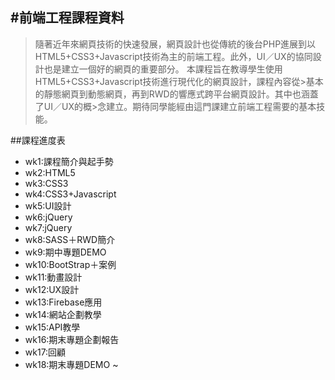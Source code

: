 #前端工程課程資料
----
>隨著近年來網頁技術的快速發展，網頁設計也從傳統的後台PHP進展到以HTML5+CSS3+Javascript技術為主的前端工程。此外，UI／UX的協同設計也是建立一個好的網頁的重要部分。
>本課程旨在教導學生使用HTML5+CSS3+Javascript技術進行現代化的網頁設計，課程內容從>基本的靜態網頁到動態網頁，再到RWD的響應式跨平台網頁設計。其中也涵蓋了UI／UX的概>念建立。期待同學能經由這門課建立前端工程需要的基本技能。

##課程進度表
- wk1:課程簡介與起手勢
- wk2:HTML5
- wk3:CSS3
- wk4:CSS3+Javascript
- wk5:UI設計
- wk6:jQuery
- wk7:jQuery
- wk8:SASS＋RWD簡介
- wk9:期中專題DEMO
- wk10:BootStrap＋案例
- wk11:動畫設計
- wk12:UX設計
- wk13:Firebase應用
- wk14:網站企劃教學
- wk15:API教學
- wk16:期末專題企劃報告
- wk17:回顧
- wk18:期末專題DEMO
~                  
